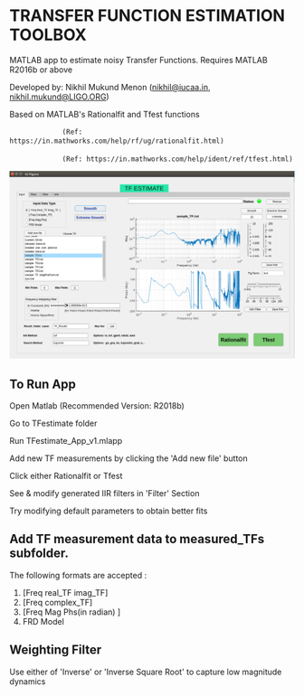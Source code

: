 # TRANSFER FUNCTION ESTIMATION TOOLBOX

MATLAB app to estimate noisy Transfer Functions. Requires MATLAB R2016b or above

Developed by: Nikhil Mukund Menon 
                        (nikhil@iucaa.in, nikhil.mukund@LIGO.ORG)

Based on MATLAB's Rationalfit and Tfest functions

                 (Ref: https://in.mathworks.com/help/rf/ug/rationalfit.html)

                 (Ref: https://in.mathworks.com/help/ident/ref/tfest.html)


![Alt text](TFestimate_App.png?raw=true "TFestimate App Screenshot")


## To Run App
Open Matlab (Recommended Version: R2018b)

Go to TFestimate folder
 
Run TFestimate_App_v1.mlapp

Add new TF measurements by clicking the 'Add new file' button

Click either Rationalfit or Tfest 

See & modify generated IIR filters in 'Filter' Section 

Try modifying default parameters to obtain better fits  

## Add TF measurement data to measured_TFs subfolder.
The following formats are accepted : 
   1. [Freq real_TF imag_TF]
   2. [Freq complex_TF]
   3. [Freq Mag Phs(in radian) ]
   4. FRD Model


## Weighting Filter

Use either of 'Inverse' or 'Inverse Square Root'  to capture low magnitude dynamics




